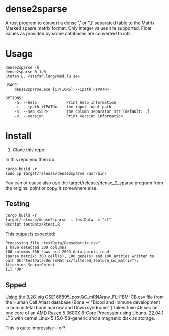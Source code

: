 # dense2sparse

A rust program to convert a dense ',' or '\t' separated table to the Matrix Marked spasre matrix format.
Only integer values are supported. Float values as provided by some databases are converted to ints.

# Usage

```
dense2sparse -h
dense2sparse 0.1.0
Stefan L. <stefan.lang@med.lu.se>

USAGE:
    dense2sparse.exe [OPTIONS] --ipath <IPATH>

OPTIONS:
    -h, --help             Print help information
    -i, --ipath <IPATH>    the input input path
    -s, --sep <SEP>        the column separator str [default: ,]
    -V, --version          Print version information
```

# Install

1. Clone this repo.

In this repo you then do:

```
cargo build -r
sudo cp target/release/dense2sparse /usr/bin/
```

You can of cause also use the target/release/dense_2_sparse program from the original point or copy it somewhere else.


## Testing

```
cargo build -r
target/release/dense2sparse -i testData -s "\t"
Rscript testData/Rtest.R
```

This output is expected:

```
Processing file "testData/DenseMatrix.csv"
I have detected 300 columns
100 columns 300 rows and 2693 data points read
sparse Matrix: 300 cell(s), 100 gene(s) and 100 entries written to path Ok("testData/DenseMatrix/filtered_feature_bc_matrix"); 
Attaching SeuratObject
[1] "OK"
```

## Spped

Using the 3,2G big GSE166895_postQC_mRNAraw_FL-FBM-CB.csv file from the Human Cell Atlast database (Bone -> "Blood and immune development in human fetal bone marrow and Down syndrome" )
takes 1min 46 sec on one core of an AMD Ryzen 5 3600X 6-Core Processor using Ubuntu 22.04.1 LTS with cernel Linux 5.15.0-58-generic and a magnetic disk as storage.

This is quite impressive - or?